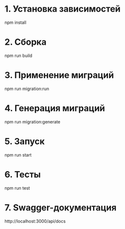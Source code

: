 # 1. Установка зависимостей
npm install 

# 2. Сборка
npm run build

# 3. Применение миграций
npm run migration:run

# 4. Генерация миграций
npm run migration:generate

# 5. Запуск
npm run start

# 6. Тесты
npm run test

# 7. Swagger-документация
http://localhost:3000/api/docs



